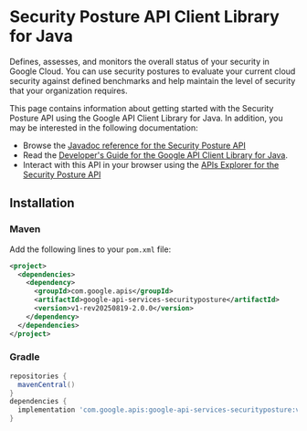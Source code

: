 # Security Posture API Client Library for Java

Defines, assesses, and monitors the overall status of your security in Google Cloud. You can use security postures to evaluate your current cloud security against defined benchmarks and help maintain the level of security that your organization requires. 

This page contains information about getting started with the Security Posture API
using the Google API Client Library for Java. In addition, you may be interested
in the following documentation:

* Browse the [Javadoc reference for the Security Posture API][javadoc]
* Read the [Developer's Guide for the Google API Client Library for Java][google-api-client].
* Interact with this API in your browser using the [APIs Explorer for the Security Posture API][api-explorer]

## Installation

### Maven

Add the following lines to your `pom.xml` file:

```xml
<project>
  <dependencies>
    <dependency>
      <groupId>com.google.apis</groupId>
      <artifactId>google-api-services-securityposture</artifactId>
      <version>v1-rev20250819-2.0.0</version>
    </dependency>
  </dependencies>
</project>
```

### Gradle

```gradle
repositories {
  mavenCentral()
}
dependencies {
  implementation 'com.google.apis:google-api-services-securityposture:v1-rev20250819-2.0.0'
}
```

[javadoc]: https://googleapis.dev/java/google-api-services-securityposture/latest/index.html
[google-api-client]: https://github.com/googleapis/google-api-java-client/
[api-explorer]: https://developers.google.com/apis-explorer/#p/securityposture/v1/
